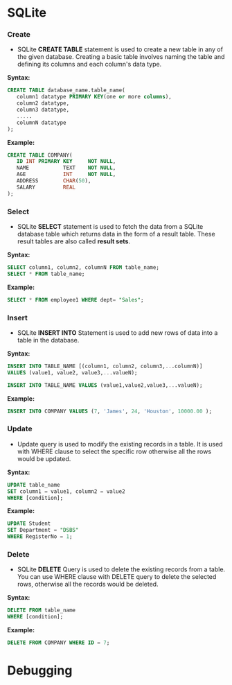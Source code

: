 # SQLite

### Create

- SQLite **CREATE TABLE** statement is used to create a new table in any of the given database. Creating a basic table involves naming the table and defining its columns and each column's data type.

**Syntax:**
```sql
CREATE TABLE database_name.table_name(
   column1 datatype PRIMARY KEY(one or more columns),
   column2 datatype,
   column3 datatype,
   .....
   columnN datatype
);
```

**Example:**
```sql
CREATE TABLE COMPANY(
   ID INT PRIMARY KEY     NOT NULL,
   NAME           TEXT    NOT NULL,
   AGE            INT     NOT NULL,
   ADDRESS        CHAR(50),
   SALARY         REAL
);
```

### Select

- SQLite **SELECT** statement is used to fetch the data from a SQLite database table which returns data in the form of a result table. These result tables are also called **result sets**.

**Syntax:**
```sql
SELECT column1, column2, columnN FROM table_name;
SELECT * FROM table_name;
```

**Example:**
```sql
SELECT * FROM employee1 WHERE dept= "Sales";
```

### Insert

- SQLite **INSERT INTO** Statement is used to add new rows of data into a table in the database.

**Syntax:**
```sql
INSERT INTO TABLE_NAME [(column1, column2, column3,...columnN)]  
VALUES (value1, value2, value3,...valueN);

INSERT INTO TABLE_NAME VALUES (value1,value2,value3,...valueN);
```

**Example:**
```sql
INSERT INTO COMPANY VALUES (7, 'James', 24, 'Houston', 10000.00 );
```
### Update

- Update query is used to modify the existing records in a table. It is used with WHERE clause to select the specific row otherwise all the rows would be updated.

**Syntax:**
```sql
UPDATE table_name
SET column1 = value1, column2 = value2
WHERE [condition];
```

**Example:**
```sql
UPDATE Student
SET Department = "DSBS"
WHERE RegisterNo = 1;
```

### Delete
- SQLite **DELETE** Query is used to delete the existing records from a table. You can use WHERE clause with DELETE query to delete the selected rows, otherwise all the records would be deleted.

**Syntax:**
```sql
DELETE FROM table_name
WHERE [condition];
```

**Example:**
```sql
DELETE FROM COMPANY WHERE ID = 7;
```


# Debugging

